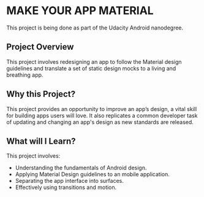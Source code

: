 # MAKE YOUR APP MATERIAL
This project is being done as part of the Udacity Android nanodegree. 

## Project Overview
This project involves redesigning an app to follow the Material design guidelines and translate a set of static design mocks to a living and breathing app.

## Why this Project?
This project provides an opportunity to improve an app’s design, a vital skill for building apps users will love. It also replicates a common developer task of updating and changing an app's design as new standards are released.

## What will I Learn?
This project involves:

- Understanding the fundamentals of Android design.
- Applying Material Design guidelines to an mobile application.
- Separating the app interface into surfaces.
- Effectively using transitions and motion.
